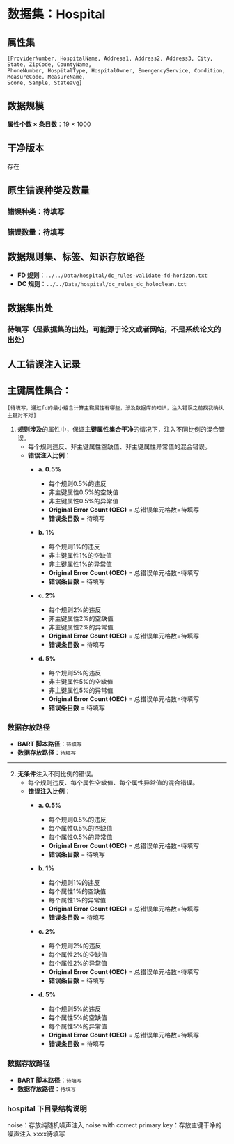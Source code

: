 
# 数据集：Hospital

## 属性集
```text
[ProviderNumber, HospitalName, Address1, Address2, Address3, City, State, ZipCode, CountyName, 
PhoneNumber, HospitalType, HospitalOwner, EmergencyService, Condition, MeasureCode, MeasureName, 
Score, Sample, Stateavg]
```

## 数据规模
**属性个数 × 条目数**：19 × 1000

## 干净版本
存在

## 原生错误种类及数量
### 错误种类：待填写
### 错误数量：待填写

## 数据规则集、标签、知识存放路径
- **FD 规则**：`../../Data/hospital/dc_rules-validate-fd-horizon.txt`
- **DC 规则**：`../../Data/hospital/dc_rules_dc_holoclean.txt`


## 数据集出处
### 待填写（是数据集的出处，可能源于论文或者网站，不是系统论文的出处）

## 人工错误注入记录

## 主键属性集合：
```text
[待填写，通过fd的最小蕴含计算主键属性有哪些，涉及数据库的知识，注入错误之前找我确认主键对不对]
```
1. **规则涉及**的属性中，保证**主键属性集合干净**的情况下，注入不同比例的混合错误。
   - 每个规则违反、非主键属性空缺值、非主键属性异常值的混合错误。
   - **错误注入比例**：
     - **a. 0.5%**  
       - 每个规则0.5%的违反
       - 非主键属性0.5%的空缺值
       - 非主键属性0.5%的异常值
       - **Original Error Count (OEC)** = 总错误单元格数=待填写
       - **错误条目数** = 待填写
       
     - **b. 1%**  
       - 每个规则1%的违反
       - 非主键属性1%的空缺值
       - 非主键属性1%的异常值
       - **Original Error Count (OEC)** = 总错误单元格数=待填写
       - **错误条目数** = 待填写
       
     - **c. 2%**  
       - 每个规则2%的违反
       - 非主键属性2%的空缺值
       - 非主键属性2%的异常值
       - **Original Error Count (OEC)** = 总错误单元格数=待填写
       - **错误条目数** = 待填写
       
     - **d. 5%**  
       - 每个规则5%的违反
       - 非主键属性5%的空缺值
       - 非主键属性5%的异常值
       - **Original Error Count (OEC)** = 总错误单元格数=待填写
       - **错误条目数** = 待填写
       
### 数据存放路径
- **BART 脚本路径**：`待填写`
- **数据存放路径**：`待填写`

---

2. **无条件**注入不同比例的错误。
   - 每个规则违反、每个属性空缺值、每个属性异常值的混合错误。
   - **错误注入比例**：
     - **a. 0.5%**  
       - 每个规则0.5%的违反
       - 每个属性0.5%的空缺值
       - 每个属性0.5%的异常值
       - **Original Error Count (OEC)** = 总错误单元格数=待填写
       - **错误条目数** = 待填写
       
     - **b. 1%**  
       - 每个规则1%的违反
       - 每个属性1%的空缺值
       - 每个属性1%的异常值
       - **Original Error Count (OEC)** = 总错误单元格数=待填写
       - **错误条目数** = 待填写
       
     - **c. 2%**  
       - 每个规则2%的违反
       - 每个属性2%的空缺值
       - 每个属性2%的异常值
       - **Original Error Count (OEC)** = 总错误单元格数=待填写
       - **错误条目数** = 待填写
       
     - **d. 5%**
       - 每个规则5%的违反
       - 每个属性5%的空缺值
       - 每个属性5%的异常值
       - **Original Error Count (OEC)** = 总错误单元格数=待填写
       - **错误条目数** = 待填写
### 数据存放路径
- **BART 脚本路径**：`待填写`
- **数据存放路径**：`待填写`

### hospital 下目录结构说明
noise：存放纯随机噪声注入
noise with correct primary key：存放主键干净的噪声注入
xxxx待填写